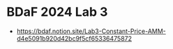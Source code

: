# BDaF 2024 Lab 3

- <https://bdaf.notion.site/Lab3-Constant-Price-AMM-d4e5091b920d42bc9f5cf65336475872>
